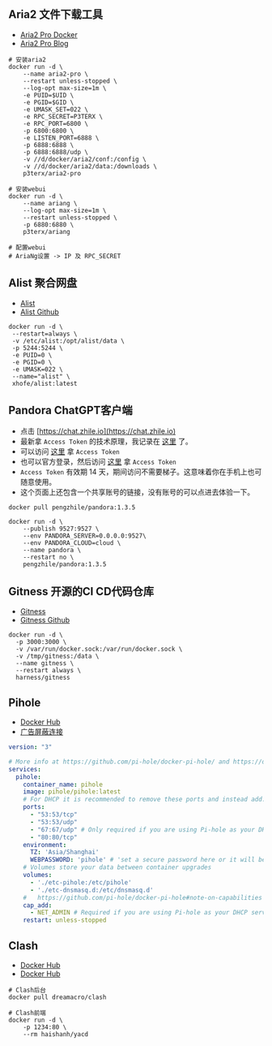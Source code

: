 
## Aria2 文件下载工具

- [Aria2 Pro Docker](https://hub.docker.com/r/p3terx/aria2-pro)
- [Aria2 Pro Blog](https://p3terx.com/archives/docker-aria2-pro.html)

```shell
# 安装aria2
docker run -d \
    --name aria2-pro \
    --restart unless-stopped \
    --log-opt max-size=1m \
    -e PUID=$UID \
    -e PGID=$GID \
    -e UMASK_SET=022 \
    -e RPC_SECRET=P3TERX \
    -e RPC_PORT=6800 \
    -p 6800:6800 \
    -e LISTEN_PORT=6888 \
    -p 6888:6888 \
    -p 6888:6888/udp \
    -v //d/docker/aria2/conf:/config \
    -v //d/docker/aria2/data:/downloads \
    p3terx/aria2-pro

# 安装webui
docker run -d \
    --name ariang \
    --log-opt max-size=1m \
    --restart unless-stopped \
    -p 6880:6880 \
    p3terx/ariang

# 配置webui
# AriaNg设置 -> IP 及 RPC_SECRET
```

## Alist 聚合网盘

- [Alist](https://alist.nn.ci/)
- [Alist Github](https://github.com/alist-org/alist)

```shell
docker run -d \
 --restart=always \
 -v /etc/alist:/opt/alist/data \
 -p 5244:5244 \
 -e PUID=0 \
 -e PGID=0 \
 -e UMASK=022 \
 --name="alist" \
 xhofe/alist:latest
```

## Pandora ChatGPT客户端

- 点击 [https://chat.zhile.io](https://chat.zhile.io)
- 最新拿 `Access Token` 的技术原理，我记录在 [这里](https://zhile.io/2023/05/19/how-to-get-chatgpt-access-token-via-pkce.html) 了。
- 可以访问 [这里](http://ai-20230626.fakeopen.com/auth) 拿 `Access Token`
- 也可以官方登录，然后访问 [这里](http://chat.openai.com/api/auth/session) 拿 `Access Token`
- `Access Token` 有效期 14 天，期间访问不需要梯子。这意味着你在手机上也可随意使用。
- 这个页面上还包含一个共享账号的链接，没有账号的可以点进去体验一下。

```shell
docker pull pengzhile/pandora:1.3.5

docker run -d \
    --publish 9527:9527 \
    --env PANDORA_SERVER=0.0.0.0:9527\
    --env PANDORA_CLOUD=cloud \
    --name pandora \
    --restart no \
    pengzhile/pandora:1.3.5
```

## Gitness 开源的CI CD代码仓库

- [Gitness](https://gitness.com)
- [Gitness Github](https://github.com/harness/gitness)

```shell
docker run -d \
  -p 3000:3000 \
  -v /var/run/docker.sock:/var/run/docker.sock \
  -v /tmp/gitness:/data \
  --name gitness \
  --restart always \
  harness/gitness
```

## Pihole
- [Docker Hub](https://hub.docker.com/r/pihole/pihole)
- [广告屏蔽连接](https://anti-ad.net/domains.txt)

```yaml
version: "3"

# More info at https://github.com/pi-hole/docker-pi-hole/ and https://docs.pi-hole.net/
services:
  pihole:
    container_name: pihole
    image: pihole/pihole:latest
    # For DHCP it is recommended to remove these ports and instead add: network_mode: "host"
    ports:
      - "53:53/tcp"
      - "53:53/udp"
      - "67:67/udp" # Only required if you are using Pi-hole as your DHCP server
      - "80:80/tcp"
    environment:
      TZ: 'Asia/Shanghai'
      WEBPASSWORD: 'pihole' # 'set a secure password here or it will be random'
    # Volumes store your data between container upgrades
    volumes:
      - './etc-pihole:/etc/pihole'
      - './etc-dnsmasq.d:/etc/dnsmasq.d'
    #   https://github.com/pi-hole/docker-pi-hole#note-on-capabilities
    cap_add:
      - NET_ADMIN # Required if you are using Pi-hole as your DHCP server, else not needed
    restart: unless-stopped
```

## Clash
- [Docker Hub](https://hub.docker.com/r/dreamacro/clash)
- [Docker Hub](https://hub.docker.com/r/haishanh/yacd)

```shell
# Clash后台
docker pull dreamacro/clash

# Clash前端
docker run -d \
    -p 1234:80 \
    --rm haishanh/yacd
```